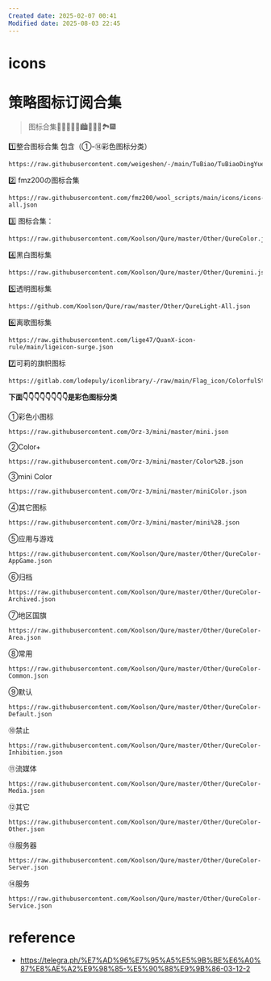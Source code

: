 ```yaml
---
Created date: 2025-02-07 00:41
Modified date: 2025-08-03 22:45
---
```

# icons

#   策略图标订阅合集
> 图标合集🌄🌆🌁🗾🌠🏙️🎑🎇🌃🏞️🎆

1️⃣整合图标合集 包含（①-⑭彩色图标分类）
```
https://raw.githubusercontent.com/weigeshen/-/main/TuBiao/TuBiaoDingYue.json
```

2️⃣ fmz200の图标合集 
```
https://raw.githubusercontent.com/fmz200/wool_scripts/main/icons/icons-all.json
```

3️⃣ 图标合集：
```
https://raw.githubusercontent.com/Koolson/Qure/master/Other/QureColor.json
```

4️⃣黑白图标集 
```
https://raw.githubusercontent.com/Koolson/Qure/master/Other/Quremini.json
```

5️⃣透明图标集 

```
https://github.com/Koolson/Qure/raw/master/Other/QureLight-All.json
```

6️⃣离歌图标集 

```
https://raw.githubusercontent.com/lige47/QuanX-icon-rule/main/ligeicon-surge.json
```

7️⃣可莉的旗帜图标 
```
https://gitlab.com/lodepuly/iconlibrary/-/raw/main/Flag_icon/ColorfulStaticFlag.json
```

**下面👇👇👇👇👇👇👇👇是彩色图标分类**

①彩色小图标 
```
https://raw.githubusercontent.com/Orz-3/mini/master/mini.json
```

②Color+ 
```
https://raw.githubusercontent.com/Orz-3/mini/master/Color%2B.json
```

③mini Color 
```
https://raw.githubusercontent.com/Orz-3/mini/master/miniColor.json
```

④其它图标 
```
https://raw.githubusercontent.com/Orz-3/mini/master/mini%2B.json
```

⑤应用与游戏 
```
https://raw.githubusercontent.com/Koolson/Qure/master/Other/QureColor-AppGame.json
```

⑥归档 
```
https://raw.githubusercontent.com/Koolson/Qure/master/Other/QureColor-Archived.json
```

⑦地区国旗 
```
https://raw.githubusercontent.com/Koolson/Qure/master/Other/QureColor-Area.json
```

⑧常用 
```
https://raw.githubusercontent.com/Koolson/Qure/master/Other/QureColor-Common.json
```

⑨默认 
```
https://raw.githubusercontent.com/Koolson/Qure/master/Other/QureColor-Default.json
```

⑩禁止 
```
https://raw.githubusercontent.com/Koolson/Qure/master/Other/QureColor-Inhibition.json
```

⑪流媒体 
```
https://raw.githubusercontent.com/Koolson/Qure/master/Other/QureColor-Media.json
```

⑫其它 
```
https://raw.githubusercontent.com/Koolson/Qure/master/Other/QureColor-Other.json
```

⑬服务器 
```
https://raw.githubusercontent.com/Koolson/Qure/master/Other/QureColor-Server.json
```

⑭服务 
```
https://raw.githubusercontent.com/Koolson/Qure/master/Other/QureColor-Service.json
```

# reference
- https://telegra.ph/%E7%AD%96%E7%95%A5%E5%9B%BE%E6%A0%87%E8%AE%A2%E9%98%85-%E5%90%88%E9%9B%86-03-12-2